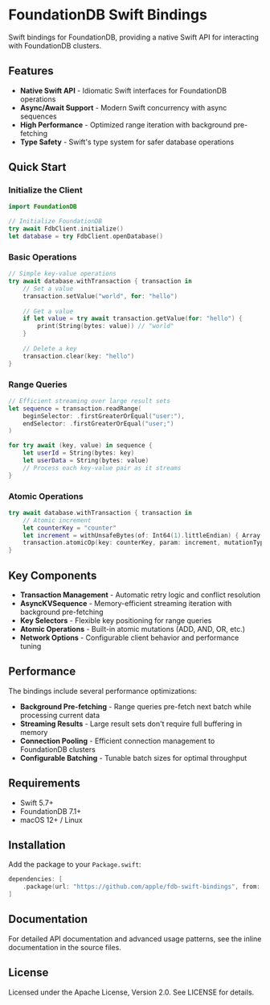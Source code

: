 # FoundationDB Swift Bindings

Swift bindings for FoundationDB, providing a native Swift API for interacting with FoundationDB clusters.

## Features

- **Native Swift API** - Idiomatic Swift interfaces for FoundationDB operations
- **Async/Await Support** - Modern Swift concurrency with async sequences
- **High Performance** - Optimized range iteration with background pre-fetching
- **Type Safety** - Swift's type system for safer database operations

## Quick Start

### Initialize the Client

```swift
import FoundationDB

// Initialize FoundationDB
try await FdbClient.initialize()
let database = try FdbClient.openDatabase()
```

### Basic Operations

```swift
// Simple key-value operations
try await database.withTransaction { transaction in
    // Set a value
    transaction.setValue("world", for: "hello")
    
    // Get a value
    if let value = try await transaction.getValue(for: "hello") {
        print(String(bytes: value)) // "world"
    }
    
    // Delete a key
    transaction.clear(key: "hello")
}
```

### Range Queries

```swift
// Efficient streaming over large result sets
let sequence = transaction.readRange(
    beginSelector: .firstGreaterOrEqual("user:"),
    endSelector: .firstGreaterOrEqual("user;")
)

for try await (key, value) in sequence {
    let userId = String(bytes: key)
    let userData = String(bytes: value)
    // Process each key-value pair as it streams
}
```

### Atomic Operations

```swift
try await database.withTransaction { transaction in
    // Atomic increment
    let counterKey = "counter"
    let increment = withUnsafeBytes(of: Int64(1).littleEndian) { Array($0) }
    transaction.atomicOp(key: counterKey, param: increment, mutationType: .add)
}
```

## Key Components

- **Transaction Management** - Automatic retry logic and conflict resolution
- **AsyncKVSequence** - Memory-efficient streaming iteration with background pre-fetching
- **Key Selectors** - Flexible key positioning for range queries
- **Atomic Operations** - Built-in atomic mutations (ADD, AND, OR, etc.)
- **Network Options** - Configurable client behavior and performance tuning

## Performance

The bindings include several performance optimizations:

- **Background Pre-fetching** - Range queries pre-fetch next batch while processing current data
- **Streaming Results** - Large result sets don't require full buffering in memory
- **Connection Pooling** - Efficient connection management to FoundationDB clusters
- **Configurable Batching** - Tunable batch sizes for optimal throughput

## Requirements

- Swift 5.7+
- FoundationDB 7.1+
- macOS 12+ / Linux

## Installation

Add the package to your `Package.swift`:

```swift
dependencies: [
    .package(url: "https://github.com/apple/fdb-swift-bindings", from: "1.0.0")
]
```

## Documentation

For detailed API documentation and advanced usage patterns, see the inline documentation in the source files.

## License

Licensed under the Apache License, Version 2.0. See LICENSE for details.